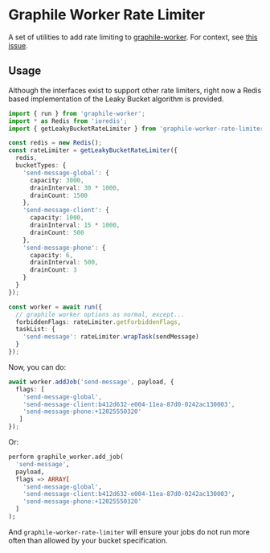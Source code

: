 # Graphile Worker Rate Limiter

A set of utilities to add rate limiting to [graphile-worker](https://github.com/graphile/worker/). For context, see [this issue](https://github.com/graphile/worker/issues/118).

## Usage

Although the interfaces exist to support other rate limiters, right now a Redis based implementation of the Leaky Bucket algorithm is provided.

```typescript
import { run } from 'graphile-worker';
import * as Redis from 'ioredis';
import { getLeakyBucketRateLimiter } from 'graphile-worker-rate-limiter';

const redis = new Redis();
const rateLimiter = getLeakyBucketRateLimiter({
  redis,
  bucketTypes: {
    'send-message-global': {
      capacity: 3000,
      drainInterval: 30 * 1000,
      drainCount: 1500
    },
    'send-message-client': {
      capacity: 1000,
      drainInterval: 15 * 1000,
      drainCount: 500
    },
    'send-message-phone': {
      capacity: 6,
      drainInterval: 500,
      drainCount: 3
    }
  }
});

const worker = await run({
  // graphile worker options as normal, except...
  forbiddenFlags: rateLimiter.getForbiddenFlags,
  taskList: {
    'send-message': rateLimiter.wrapTask(sendMessage)
  }
});
```

Now, you can do:
```typescript
await worker.addJob('send-message', payload, { 
  flags: [
    'send-message-global',
    'send-message-client:b412d632-e004-11ea-87d0-0242ac130003',
    'send-message-phone:+12025550320'
   ] 
});
```

Or:

```sql
perform graphile_worker.add_job(
  'send-message',
  payload,
  flags => ARRAY[
    'send-message-global',
    'send-message-client:b412d632-e004-11ea-87d0-0242ac130003',
    'send-message-phone:+12025550320'
  ]
);
```

And `graphile-worker-rate-limiter` will ensure your jobs do not run more often than allowed by your bucket specification.
